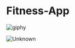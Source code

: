 # Fitness-App

![giphy](https://github.com/user-attachments/assets/5b7f49e1-ce3e-4b5b-bb2e-28a9d863729c)


![Unknown](https://github.com/user-attachments/assets/31887348-6822-49b2-92f5-e8d3c7997646)




